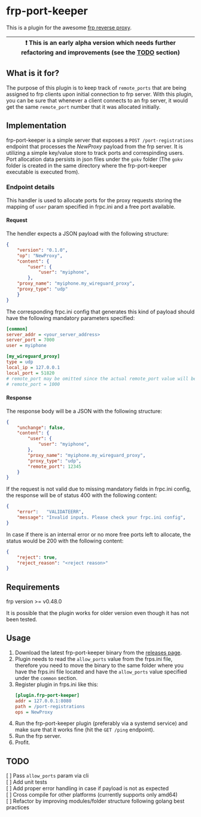# frp-port-keeper
This is a plugin for the awesome [frp reverse proxy](https://github.com/fatedier/frp). 

| :exclamation:  This is an early alpha version which needs further refactoring and improvements (see the [TODO](https://github.com/librepod/frp-port-keeper/tree/develop#todo) section) |
|------------------------------------------------------------------------------------------------------------------|


## What is it for?
The purpose of this plugin is to keep track of `remote_ports` that are being assigned
to frp clients upon initial connection to frp server. With this plugin, you can be
sure that whenever a client connects to an frp server, it would get the same `remote_port`
number that it was allocated initially.

## Implementation
frp-port-keeper is a simple server that exposes a `POST /port-registrations` endpoint
that processes the *NewProxy* payload from the frp server. It is utilizing a simple
key/value store to track ports and correspinding users. Port allocation data
persists in json files under the `gokv` folder (The `gokv` folder is created in the
same directory where the frp-port-keeper executable is executed from).

### Endpoint details
This handler is used to allocate ports for the proxy requests storing the mapping of
`user` param specified in frpc.ini and a free port available.

#### Request
The hendler expects a JSON payload with the following structure:
```json
{
	"version": "0.1.0",
	"op": "NewProxy",
	"content": {
		"user": {
			"user": "myiphone",
		},
	"proxy_name": "myiphone.my_wireguard_proxy",
	"proxy_type": "udp"
	}
}
```
The corresponding frpc.ini config that generates this kind of payload should have 
the following mandatory parameters specified:
```ini
[common]
server_addr = <your_server_address>
server_port = 7000
user = myiphone

[my_wireguard_proxy]
type = udp
local_ip = 127.0.0.1
local_port = 51820
# remote_port may be omitted since the actual remote_port value will be assigned by the plugin
# remote_port = 1000
```

#### Response
The response body will be a JSON with the following structure:

```json
{
	"unchange": false,
	"content": {
		"user": {
			"user": "myiphone",
		},
		"proxy_name": "myiphone.my_wireguard_proxy",
		"proxy_type": "udp",
		"remote_port": 12345
	}
}
```

If the request is not valid due to missing mandatory fields in frpc.ini config, the
response will be of status 400 with the following content:
```json
{
	"error":   "VALIDATEERR",
	"message": "Invalid inputs. Please check your frpc.ini config",
}
```

In case if there is an internal error or no more free ports left to allocate,
the status would be 200 with the following content:

```json
{
	"reject": true,
	"reject_reason": "<reject reason>"
}
```

## Requirements

frp version >= v0.48.0

It is possible that the plugin works for older version even though it has not been tested.

## Usage
 1. Download the latest frp-port-keeper binary from the [releases page](https://github.com/librepod/frp-port-keeper/releases).
 2. Plugin needs to read the `allow_ports` value from the frps.ini file,
    therefore you need to move the binary to the same folder where you have the 
    frps.ini file located and have the `allow_ports` value specified under
    the `common` section.
 3. Register plugin in frps.ini like this:
    ```ini
    [plugin.frp-port-keeper]
    addr = 127.0.0.1:8080
    path = /port-registrations
    ops = NewProxy
    ```
 4. Run the frp-port-keeper plugin (preferably via a systemd service) and make
    sure that it works fine (hit the `GET /ping` endpoint).
 5. Run the frp server.
 6. Profit.

## TODO
[ ] Pass `allow_ports` param via cli  
[ ] Add unit tests  
[ ] Add proper error handling in case if payload is not as expected  
[ ] Cross compile for other platforms (currently supports only amd64)  
[ ] Refactor by improving modules/folder structure following golang best practices  


